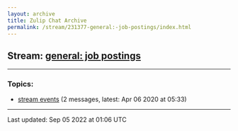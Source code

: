 ```yaml
---
layout: archive
title: Zulip Chat Archive
permalink: /stream/231377-general:-job-postings/index.html
---
```


## Stream: [general: job postings](https://mattecapu.github.io/ct-zulip-archive/stream/231377-general:-job-postings/index.html)
---

### Topics:

* [stream events](topic/topic_stream.20events.html) (2 messages, latest: Apr 06 2020 at 05:33)

<hr><p>Last updated: Sep 05 2022 at 01:06 UTC</p>